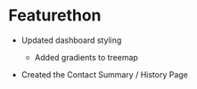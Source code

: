 # Featurethon

<!-- List your progress below as you go! -->

- Updated dashboard styling
  - Added gradients to treemap

- Created the Contact Summary / History Page
